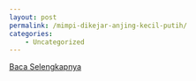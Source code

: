 ```yaml
---
layout: post
permalink: /mimpi-dikejar-anjing-kecil-putih/
categories:
    - Uncategorized
---
```


[Baca Selengkapnya](/01)